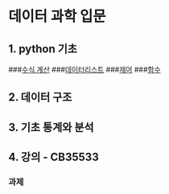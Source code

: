 # 데이터 과학 입문

## 1. python 기초
###[수식 계산](notebooks/python/01_calculate.ipynb)
###[데이터리스트](notebooks/python/02_data_list.ipynb)
###[제어](notebooks/python/03_control.ipynb)
###[함수](notebooks/python/04_function.ipynb)

## 2. 데이터 구조

## 3. 기초 통계와 분석

## 4. 강의 - CB35533

### 과제
